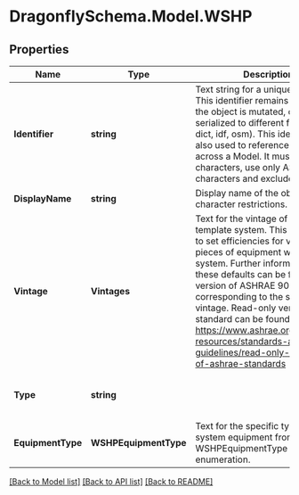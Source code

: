 
# DragonflySchema.Model.WSHP

## Properties

Name | Type | Description | Notes
------------ | ------------- | ------------- | -------------
**Identifier** | **string** | Text string for a unique object ID. This identifier remains constant as the object is mutated, copied, and serialized to different formats (eg. dict, idf, osm). This identifier is also used to reference the object across a Model. It must be &lt; 100 characters, use only ASCII characters and exclude (, ; ! \\n \\t). | 
**DisplayName** | **string** | Display name of the object with no character restrictions. | [optional] 
**Vintage** | **Vintages** | Text for the vintage of the template system. This will be used to set efficiencies for various pieces of equipment within the system. Further information about these defaults can be found in the version of ASHRAE 90.1 corresponding to the selected vintage. Read-only versions of the standard can be found at: https://www.ashrae.org/technical-resources/standards-and-guidelines/read-only-versions-of-ashrae-standards | [optional] 
**Type** | **string** |  | [optional] [readonly] [default to "WSHP"]
**EquipmentType** | **WSHPEquipmentType** | Text for the specific type of system equipment from the WSHPEquipmentType enumeration. | [optional] 

[[Back to Model list]](../README.md#documentation-for-models)
[[Back to API list]](../README.md#documentation-for-api-endpoints)
[[Back to README]](../README.md)

